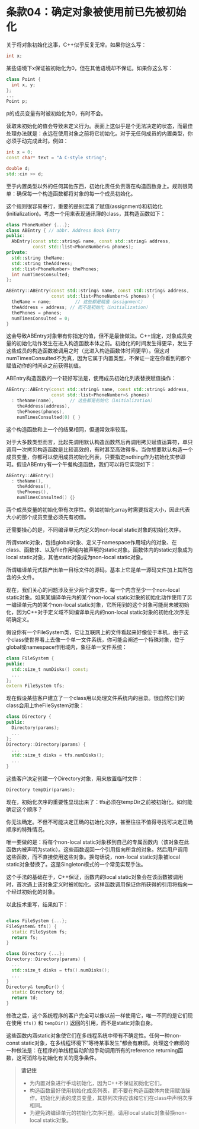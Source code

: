 # 条款04：确定对象被使用前已先被初始化

关于将对象初始化这事，C++似乎反复无常。如果你这么写：

```cpp
int x;
```

某些语境下x保证被初始化为0，但在其他语境却不保证。如果你这么写：

```cpp
class Point {
  int x, y;
};
...
Point p;
```

p的成员变量有时被初始化为0，有时不会。

读取未初始化的值会导致未定义行为。表面上这似乎是个无法决定的状态，而最佳处理办法就是：永远在使用对象之前将它初始化。对于无任何成员的内置类型，你必须手动完成此时。例如：

```cpp
int x = 0;
const char* text = "A C-style string";

double d;
std::cin >> d;
```

至于内置类型以外的任何其他东西，初始化责任负责落在构造函数身上。规则很简单：确保每一个构造函数都将对象的每一个成员初始化。

这个规则很容易奉行，重要的是别混淆了赋值(assignment)和初始化(initialization)。考虑一个用来表现通讯簿的class，其构造函数如下：

```cpp
class PhoneNumber {...};
class ABEntry { // abbr. Address Book Entry
public:
  AbEntry(const std::string& name, const std::string& address,
          const std::list<PhoneNumber>& phones);
private:
  std::string theName;
  std::string theAddress;
  std::list<PhoneNumber> thePhones;
  int numTimesConsulted;
};

ABEntry::ABEntry(const std::string& name, const std::string& address, 
                 const std::list<PhoneNumber>& phones) {
  theName = name; 		  // 这些都是赋值（assignment）
  theAddress = address; // 而不是初始化（initialization）
  thePhones = phones;
  numTimesConsulted = 0;
}
```

这会导致ABEntry对象带有你指定的值，但不是最佳做法。C++规定，对象成员变量的初始化动作发生在进入构造函数本体之前。初始化的时间发生得更早，发生于这些成员的构造函数被调用之时（比进入构造函数体时间更早）。但这对numTimesConsulted不为真，因为它属于内置类型，不保证一定在你看到的那个赋值动作的时间点之前获得初值。

ABEntry构造函数的一个较好写法是，使用成员初始化列表替换赋值操作：

```cpp
ABEntry::ABEntry(const std::string& name, const std::string& address,
                 const std::list<PhoneNumber>& phones)
  : theName(name),      // 这些都是初始化（initialization）
    theAddress(address), 
    thePhones(phones),
    numTimesConsulted(0) { } 
```

这个构造函数和上一个的结果相同，但通常效率较高。

对于大多数类型而言，比起先调用默认构造函数然后再调用拷贝赋值运算符，单只调用一次拷贝构造函数是比较高效的，有时甚至高效得多。当你想要默认构造一个成员变量，你都可以使用成员初始化列表，只要指定nothing作为初始化实参即可。假设ABEntry有一个午餐构造函数，我们可以将它实现如下：

```cpp
ABEntry::ABEntry()
  : theName(),
    theAddress(),
    thePhones(), 		
    numTimesConsulted() {}
```

两个成员变量的初始化带有次序性。例如初始化array时需要指定大小，因此代表大小的那个成员变量必须先有初值。

还需要操心的是，不同编译单元内定义的non-local static对象的初始化次序。

所谓static对象，包括global对象、定义于namespace作用域内的对象、在class、函数体、以及file作用域内被声明的static对象。函数体内的static对象成为local static对象，其他static对象成为non-local static对象。

所谓编译单元式指产出单一目标文件的源码。基本上它是单一源码文件加上其所包含的头文件。

现在，我们关心的问题涉及至少两个源文件，每一个内含至少一个non-local static对象。如果某编译单元内的某个non-local static对象的初始化动作使用了另一编译单元内的某个non-local static对象，它所用到的这个对象可能尚未被初始化，因为C++对于定义域不同编译单元内的non-local static对象的初始化次序无明确定义。

假设你有一个FileSystem类，它让互联网上的文件看起来好像位于本机，由于这个class使世界看上去像一个单一文件系统，你可能会阐述一个特殊对象，位于global或namespace作用域内，象征单一文件系统：

```cpp
class FileSystem {
public:
  std::size_t numDisks() const;
  ...
};
extern FileSystem tfs;
```

现在假设某些客户建立了一个class用以处理文件系统内的目录。很自然它们的class会用上theFileSystem对象：

```cpp
class Directory {
public:
  Directory(params);
  ...
};
Directory::Directory(params) {
  ...
  std::size_t disks = tfs.numDisks();
  ...
}
```

这些客户决定创建一个Directory对象，用来放置临时文件：

```cpp
Directory tempDir(params);
```

现在，初始化次序的重要性显现出来了：tfs必须在tempDir之前被初始化。如何能确定这个顺序？

你无法确定。不但不可能决定正确的初始化次序，甚至往往不值得寻找可决定正确顺序的特殊情况。

唯一要做的是：将每个non-local static对象移到自己的专属函数内（该对象在此函数内被声明为static）。这些函数返回一个引用指向所含的对象。然后用户调用这些函数，而不直接使用这些对象。换句话说，non-local static对象被local static对象替换了。这是Singleton模式的一个常见实现手法。

这个手法的基础在于，C++保证，函数内的local static对象会在该函数被调用时，首次遇上该对象定义时被初始化。这样函数调用保证你所获得的引用将指向一个经过初始化的对象。

以此技术重写，结果如下：

```cpp

class FileSystem {...};
FileSystem& tfs() {
  static FileSystem fs;
  return fs;
}

class Directory {...};
Directory::Directory(params) {
  ...
  std::size_t disks = tfs().numDisks();
  ...
}
Directory& tempDir() {
  static Directory td;
  return td;
}
```

修改之后，这个系统程序的客户完全可以像以前一样使用它，唯一不同的是它们现在使用 `tfs()` 和 `tempDir()` 返回的引用，而不是static对象自身。

这些函数内涵static对象使它们在多线程系统中带有不确定性。任何一种non-const static对象，在多线程环境下“等待某事发生”都会有麻烦。处理这个麻烦的一种做法是：在程序的单线程启动阶段手动调用所有的reference returning函数，这可消除与初始化有关的竞争条件。

> **请记住**
>
> - 为内置对象进行手动初始化，因为C++不保证初始化它们。
> - 构造函数最好使用初始化成员列表，而不要在构造函数体内使用赋值操作。初始化列表的成员变量，其排列次序应该和它们在class中声明次序相同。
> - 为避免跨编译单元的初始化次序问题，请用local static对象替换non-local static对象。